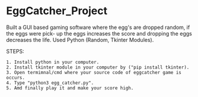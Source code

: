 # EggCatcher_Project
Built a GUI based gaming software where the egg's are dropped random, if the eggs were pick- up the eggs increases the score and dropping the eggs decreases the life. Used Python (Random, Tkinter Modules).

STEPS:

    1. Install python in your computer.
    2. Install tkinter module in your computer by ("pip install tkinter).
    3. Open termimnal/cmd where your source code of eggcatcher game is occurs.
    4. Type "python3 egg_catcher.py".
    5. Amd finally play it and make your score high.
